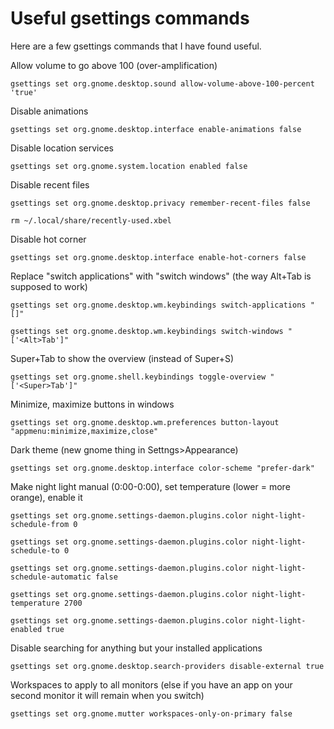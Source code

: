 
# Useful gsettings commands

Here are a few gsettings commands that I have found useful. 

Allow volume to go above 100 (over-amplification)

```gsettings set org.gnome.desktop.sound allow-volume-above-100-percent 'true'```

Disable animations

```gsettings set org.gnome.desktop.interface enable-animations false```

Disable location services

```gsettings set org.gnome.system.location enabled false```

Disable recent files

```gsettings set org.gnome.desktop.privacy remember-recent-files false```

```rm ~/.local/share/recently-used.xbel```

Disable hot corner

```gsettings set org.gnome.desktop.interface enable-hot-corners false```

Replace "switch applications" with "switch windows" (the way Alt+Tab is supposed to work)

```gsettings set org.gnome.desktop.wm.keybindings switch-applications "[]"```

```gsettings set org.gnome.desktop.wm.keybindings switch-windows "['<Alt>Tab']"```

Super+Tab to show the overview (instead of Super+S)

```gsettings set org.gnome.shell.keybindings toggle-overview "['<Super>Tab']"```

Minimize, maximize buttons in windows

```gsettings set org.gnome.desktop.wm.preferences button-layout "appmenu:minimize,maximize,close"```

Dark theme (new gnome thing in Settngs>Appearance)

```gsettings set org.gnome.desktop.interface color-scheme "prefer-dark"```

Make night light manual (0:00-0:00), set temperature (lower = more orange), enable it

```gsettings set org.gnome.settings-daemon.plugins.color night-light-schedule-from 0```

```gsettings set org.gnome.settings-daemon.plugins.color night-light-schedule-to 0```

```gsettings set org.gnome.settings-daemon.plugins.color night-light-schedule-automatic false```

```gsettings set org.gnome.settings-daemon.plugins.color night-light-temperature 2700```

```gsettings set org.gnome.settings-daemon.plugins.color night-light-enabled true```

Disable searching for anything but your installed applications

```gsettings set org.gnome.desktop.search-providers disable-external true```

Workspaces to apply to all monitors (else if you have an app on your second monitor it will remain when you switch)

```gsettings set org.gnome.mutter workspaces-only-on-primary false```
